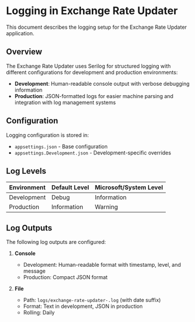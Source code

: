 # Logging in Exchange Rate Updater

This document describes the logging setup for the Exchange Rate Updater application.

## Overview

The Exchange Rate Updater uses Serilog for structured logging with different configurations for development and production environments:

- **Development**: Human-readable console output with verbose debugging information
- **Production**: JSON-formatted logs for easier machine parsing and integration with log management systems

## Configuration

Logging configuration is stored in:

- `appsettings.json` - Base configuration
- `appsettings.Development.json` - Development-specific overrides

## Log Levels

| Environment | Default Level | Microsoft/System Level |
|-------------|---------------|------------------------|
| Development | Debug         | Information            |
| Production  | Information   | Warning                |

## Log Outputs

The following log outputs are configured:

1. **Console**
    - Development: Human-readable format with timestamp, level, and message
    - Production: Compact JSON format

2. **File**
    - Path: `logs/exchange-rate-updater-.log` (with date suffix)
    - Format: Text in development, JSON in production
    - Rolling: Daily
